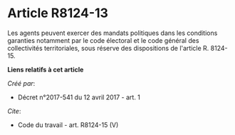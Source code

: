 # Article R8124-13

Les agents peuvent exercer des mandats politiques dans les conditions garanties notamment par le code électoral et le code
général des collectivités territoriales, sous réserve des dispositions de l'article R. 8124-15.

**Liens relatifs à cet article**

_Créé par_:

  - Décret n°2017-541 du 12 avril 2017 - art. 1

_Cite_:

  - Code du travail - art. R8124-15 (V)
